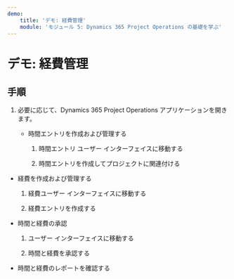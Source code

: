 ```yaml
---
demo:
    title: 'デモ: 経費管理'
    module: 'モジュール 5: Dynamics 365 Project Operations の基礎を学ぶ'
---
```


# デモ: 経費管理

## 手順

1. 必要に応じて、Dynamics 365 Project Operations アプリケーションを開きます。 

	- 時間エントリを作成および管理する

		1. 時間エントリ ユーザー インターフェイスに移動する

		2. 時間エントリを作成してプロジェクトに関連付ける

- 経費を作成および管理する

	1. 経費ユーザー インターフェイスに移動する

	2. 経費エントリを作成する

- 時間と経費の承認

	1. ユーザー インターフェイスに移動する

	2. 時間と経費を承認する

- 時間と経費のレポートを確認する
